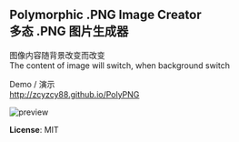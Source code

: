 ## Polymorphic .PNG Image Creator <br> 多态 .PNG 图片生成器

图像内容随背景改变而改变  
The content of image will switch, when background switch

Demo / 演示  
http://zcyzcy88.github.io/PolyPNG

![preview](https://cloud.githubusercontent.com/assets/15178410/25574014/d91df624-2e7c-11e7-9829-cb315b8bbf0e.jpg)

**License**: MIT

